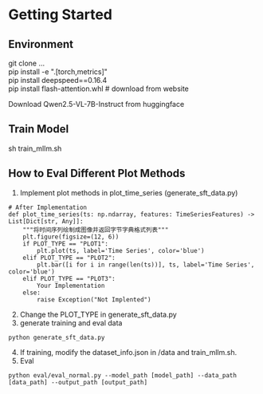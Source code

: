 # Getting Started

## Environment

git clone ...  
pip install -e ".[torch,metrics]"  
pip install deepspeed==0.16.4  
pip install flash-attention.whl # download from website  

Download Qwen2.5-VL-7B-Instruct from huggingface  

## Train Model
sh train_mllm.sh



## How to Eval Different Plot Methods
1. Implement plot methods in plot_time_series (generate_sft_data.py)
```
# After Implementation
def plot_time_series(ts: np.ndarray, features: TimeSeriesFeatures) -> List[Dict[str, Any]]:
    """将时间序列绘制成图像并返回字节字典格式列表"""
    plt.figure(figsize=(12, 6))
    if PLOT_TYPE == "PLOT1":
        plt.plot(ts, label='Time Series', color='blue')
    elif PLOT_TYPE == "PLOT2":
        plt.bar([i for i in range(len(ts))], ts, label='Time Series', color='blue')
    elif PLOT_TYPE == "PLOT3":
        Your Implementation
    else:
        raise Exception("Not Implented")
```

2. Change the PLOT_TYPE in generate_sft_data.py
3. generate training and eval data
```
python generate_sft_data.py
```
4. If training, modify the dataset_info.json in /data and train_mllm.sh. 
5. Eval
```
python eval/eval_normal.py --model_path [model_path] --data_path [data_path] --output_path [output_path]
```